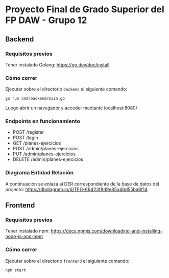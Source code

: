 ﻿# Proyecto Final de Grado Superior del FP DAW - Grupo 12
## Backend
### Requisitos previos
Tener instalado Golang: https://go.dev/doc/install

### Cómo correr
Ejecutar sobre el directorio `backend` el siguiente comando:

```
go run cmd/backend/main.go
```

Luego abrir un navegador y acceder mediante localhost:8080/

### Endpoints en funcionamiento

- POST /register
- POST /login
- GET /planes-ejercicios
- POST /admin/planes-ejercicios
- PUT /admin/planes-ejercicios
- DELETE /admin/planes-ejercicios

### Diagrama Entidad Relación 

A continuación se enlaza al DER correspondiente de la base de datos del projecto: https://dbdiagram.io/d/TFG-66423f8d9e85a46d55ba6f14

## Frontend
### Requisitos previos
Tener instalado npm: https://docs.npmjs.com/downloading-and-installing-node-js-and-npm

### Cómo correr
Ejecutar sobre el directorio `frontend` el siguiente comando:

```
npm start
```
